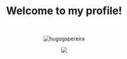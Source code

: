 <h1 align="center">Welcome to my profile!</h1>
<br>

<p align="center"> 
	<img src="https://komarev.com/ghpvc/?username=hugogspereira&label=Profile%20views&color=139cf3&style=plastic" alt="hugogspereira" /> 
</p>
<p align="center"> 
	<img src="https://streak-stats.demolab.com/?user=hugogspereira&theme=blueberry" /> 
</p>
